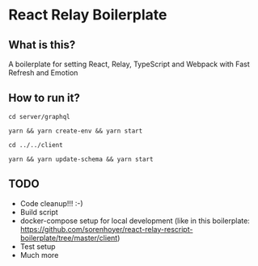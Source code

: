 # React Relay Boilerplate

## What is this?

A boilerplate for setting React, Relay, TypeScript and Webpack with Fast Refresh and Emotion

## How to run it?

```
cd server/graphql

yarn && yarn create-env && yarn start

cd ../../client

yarn && yarn update-schema && yarn start

```

## TODO

- Code cleanup!!! :-)
- Build script
- docker-compose setup for local development (like in this boilerplate: https://github.com/sorenhoyer/react-relay-rescript-boilerplate/tree/master/client)
- Test setup
- Much more
